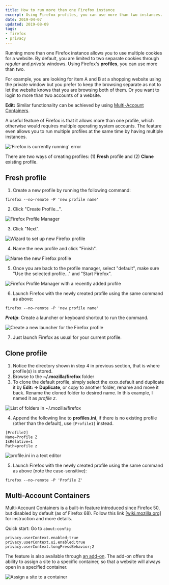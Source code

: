 ```yaml
---
title: How to run more than one Firefox instance
excerpt: Using Firefox profiles, you can use more than two instances.
date: 2019-04-07
updated: 2019-08-09
tags:
- firefox
- privacy
---
```


Running more than one Firefox instance allows you to use multiple cookies for a website. By default, you are limited to two separate cookies through *regular* and *private* windows. Using Firefox's **profiles**, you can use more than two.

For example, you are looking for item A and B at a shopping website using the private window but you prefer to keep the browsing separate as not to let the website knows that you are browsing both of them. Or you want to login to more than two accounts of a website.

**Edit:** Similar functionality can be achieved by using [Multi-Account Containers](#multi-account-containers).

A useful feature of Firefox is that it allows more than one profile, which otherwise would requires multiple operating system accounts. The feature even allows you to run multiple profiles at the same time by having multiple instances.

!['Firefox is currently running' error](20190407/firefox-error.png)

There are two ways of creating profiles: (1) **Fresh** profile and (2) **Clone** existing profile.

## Fresh profile

1. Create a new profile by running the following command:

```
firefox --no-remote -P 'new profile name'
```

2. Click "Create Profile...".

![Firefox Profile Manager](20190407/profile-manager.png)

3. Click "Next".

![Wizard to set up new Firefox profile](20190407/profile-wizard.png)

4. Name the new profile and click "Finish".

![Name the new Firefox profile](20190407/new-profile-name.png)

5. Once you are back to the profile manager, select "default", make sure "Use the selected profile..." and "Start Firefox".

![Firefox Profile Manager with a recently added profile](20190407/profile-manager-new.png)

6. Launch Firefox with the newly created profile using the same command as above:

```
firefox --no-remote -P 'new profile name'
```

***Protip***: Create a launcher or keyboard shortcut to run the command.

![Create a new launcher for the Firefox profile](20190407/launcher.png)

7. Just launch Firefox as usual for your current profile.

## Clone profile

1. Notice the directory shown in step 4 in previous section, that is where profile(s) is stored.
2. Browse to the **~/.mozilla/firefox** folder
3. To clone the default profile, simply select the xxxx.default and duplicate it by **Edit: -> Duplicate**, or copy to another folder, rename and move it back. Rename the cloned folder to desired name. In this example, I named it as *profile z*.

![List of folders in ~/.mozilla/firefox](20190407/profile-folder.png)

4. Append the following line to **profiles.ini**, if there is no existing profile (other than the default), use `[Profile1]` instead.

```
[Profile2]
Name=Profile Z
IsRelative=1
Path=profile z
```

![profile.ini in a text editor](20190407/profiles-ini.png)

5. Launch Firefox with the newly created profile using the same command as above (note the case-sensitive):

```
firefox --no-remote -P 'Profile Z'
```

## Multi-Account Containers

Multi-Account Containers is a built-in feature introduced since Firefox 50, but disabled by default (as of Firefox 68). Follow this link [[wiki.mozilla.org]](https://wiki.mozilla.org/Security/Contextual_Identity_Project/Containers) for instruction and more details.

Quick start: Go to `about:config`

```
privacy.userContext.enabled;true
privacy.userContext.ui.enabled;true
privacy.userContext.longPressBehavior;2
```

The feature is also available through [an add-on](https://addons.mozilla.org/en-US/firefox/addon/multi-account-containers/). The add-on offers the ability to assign a site to a specific container, so that a website will always open in a specified container.

![Assign a site to a container](20190407/open-site-container.png)
